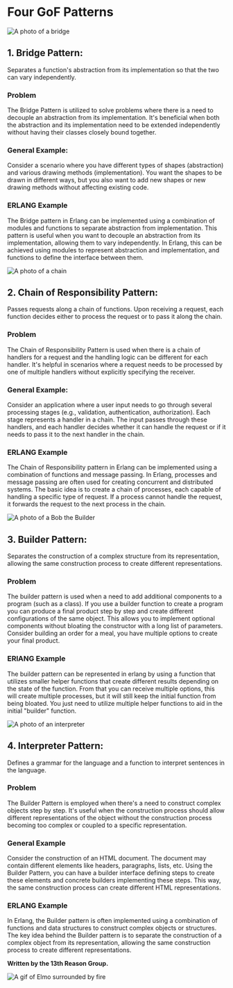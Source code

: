 # Four GoF Patterns

<!-- Sam wants to add a picture of a bridge here for aesthetic purposes. -->
![A photo of a bridge](https://images.unsplash.com/photo-1429041966141-44d228a42775?q=80&w=1000&auto=format&fit=crop&ixlib=rb-4.0.3&ixid=M3wxMjA3fDB8MHxzZWFyY2h8M3x8YnJpZGdlfGVufDB8fDB8fHww)

<!-- This is the first GoF Patterns -->
## 1. Bridge Pattern:
Separates a function's abstraction from its implementation so that the two can vary independently.

### Problem
The Bridge Pattern is utilized to solve problems where there is a need to decouple an abstraction from its implementation. 
It's beneficial when both the abstraction and its implementation need to be extended independently without having their classes closely bound together.

### General Example:
Consider a scenario where you have different types of shapes (abstraction) and various drawing methods (implementation). 
You want the shapes to be drawn in different ways, but you also want to add new shapes or new drawing methods without affecting existing code.

### ERLANG Example
The Bridge pattern in Erlang can be implemented using a combination of modules and functions to separate abstraction from implementation.
This pattern is useful when you want to decouple an abstraction from its implementation, allowing them to vary independently. 
In Erlang, this can be achieved using modules to represent abstraction and implementation, and functions to define the interface between them.


<!-- Sam wants to add a picture of a chain here for aesthetic purposes. -->
![A photo of a chain](https://static8.depositphotos.com/1377527/927/i/450/depositphotos_9278035-stock-photo-metal-chain.jpg)

<!-- This is the second GoF Patterns -->
## 2. Chain of Responsibility Pattern:
Passes requests along a chain of functions. Upon receiving a request, each function decides either to process the request or to pass it along the chain.

### Problem
The Chain of Responsibility Pattern is used when there is a chain of handlers for a request and the handling logic can be different for each handler. 
It's helpful in scenarios where a request needs to be processed by one of multiple handlers without explicitly specifying the receiver.

### General Example:
Consider an application where a user input needs to go through several processing stages (e.g., validation, authentication, authorization). 
Each stage represents a handler in a chain. 
The input passes through these handlers, and each handler decides whether it can handle the request or if it needs to pass it to the next handler in the chain.

### ERLANG Example
The Chain of Responsibility pattern in Erlang can be implemented using a combination of functions and message passing. 
In Erlang, processes and message passing are often used for creating concurrent and distributed systems. 
The basic idea is to create a chain of processes, each capable of handling a specific type of request. 
If a process cannot handle the request, it forwards the request to the next process in the chain.

<!-- Sam wants to add a picture of a builder here for aesthetic purposes. -->
![A photo of a Bob the Builder](https://upload.wikimedia.org/wikipedia/en/thumb/c/c5/Bob_the_builder.jpg/220px-Bob_the_builder.jpg)

<!-- This is the third GoF Patterns -->
## 3. Builder Pattern:
Separates the construction of a complex structure from its representation, allowing the same construction process to create different representations.

### Problem
The builder pattern is used when a need to add additional components to a program (such as a class). 
If you use a builder function to create a program you can produce a final product step by step and create different configurations of the same object. 
This allows you to implement optional components without bloating the constructor with a long list of parameters. 
Consider building an order for a meal, you have multiple options to create your final product. 

### ERlANG Example
The builder pattern can be represented in erlang by using a function that utilizes smaller helper functions that create different results depending on the state of the function. 
From that you can receive multiple options, this will create multiple processes, but it will still keep the initial function from being bloated. 
You just need to utilize multiple helper functions to aid in the initial "builder" function.

<!-- Sam wants to add a picture of an interpreter here for aesthetic purposes. -->
![A photo of an interpreter](https://www.blueridge.edu/wp-content/uploads/2020/03/GettyImages-184376841-862x485.jpg)

<!-- This is the fourth GoF Patterns -->
## 4. Interpreter Pattern:
Defines a grammar for the language and a function to interpret sentences in the language.

### Problem
The Builder Pattern is employed when there's a need to construct complex objects step by step. 
It's useful when the construction process should allow different representations of the object without the construction process becoming too complex or coupled to a specific representation.

### General Example
Consider the construction of an HTML document. The document may contain different elements like headers, paragraphs, lists, etc. 
Using the Builder Pattern, you can have a builder interface defining steps to create these elements and concrete builders implementing these steps. 
This way, the same construction process can create different HTML representations.

### ERLANG Example
In Erlang, the Builder pattern is often implemented using a combination of functions and data structures to construct complex objects or structures. 
The key idea behind the Builder pattern is to separate the construction of a complex object from its representation, allowing the same construction process to create different representations.


<!-- Proof of our work this semester. 
Sam also thinks that she is funny. -->
**Written by the 13th Reason Group.**

![A gif of Elmo surrounded by fire](https://media.tenor.com/AVCT2wSkaWUAAAAC/elmo-fire.gif)
